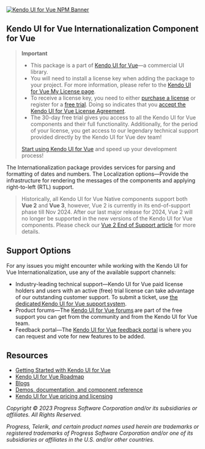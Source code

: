 <a href="https://www.telerik.com/kendo-vue-ui/?utm_medium=referral&utm_source=npm&utm_campaign=kendo-ui-vue-trial-npm-intl&utm_content=banner" target="_blank">
<img src="https://www.telerik.com/kendo-vue-ui/npm-banner.svg" alt="Kendo UI for Vue NPM Banner">
</a>


## Kendo UI for Vue Internationalization Component for Vue

> **Important**
> * This package is а part of [Kendo UI for Vue](https://www.telerik.com/kendo-vue-ui/?utm_medium=referral&utm_source=npm&utm_campaign=kendo-ui-vue-trial-npm-intl)&mdash;a commercial UI library.
> * You will need to install a license key when adding the package to your project. For more information, please refer to the [Kendo UI for Vue My License page](https://www.telerik.com/kendo-vue-ui/my-license/?utm_medium=referral&utm_source=npm&utm_campaign=kendo-ui-vue-trial-npm-intl).
> * To receive a license key, you need to either [purchase a license](https://www.telerik.com/purchase/kendo-ui?utm_medium=referral&utm_source=npm&utm_campaign=kendo-ui-vue-trial-npm-intl) or register for a [free trial](https://www.telerik.com/download-login-v2-kendo-vue-ui?utm_medium=referral&utm_source=npm&utm_campaign=kendo-ui-vue-trial-npm-intl). Doing so indicates that you [accept the Kendo UI for Vue License Agreement](https://www.telerik.com/purchase/license-agreement/kendo-ui?utm_medium=referral&utm_source=npm&utm_campaign=kendo-ui-vue-trial-npm-intl).
> * The 30-day free trial gives you access to all the Kendo UI for Vue components and their full functionality. Additionally, for the period of your license, you get access to our legendary technical support provided directly by the Kendo UI for Vue dev team!
>
> [Start using Kendo UI for Vue](https://www.telerik.com/download-login-v2-kendo-vue-ui?utm_medium=referral&utm_source=npm&utm_campaign=kendo-ui-vue-trial-npm-intl) and speed up your development process!

The Internationalization package provides services for parsing and formatting of dates and numbers. The Localization options—Provide the infrastructure for rendering the messages of the components and applying right-to-left (RTL) support.

> Historically, all Kendo UI for Vue Native components support both **Vue 2** and **Vue 3**, however, Vue 2 is currently in its end-of-support phase till Nov 2024. After our last major release for 2024, Vue 2 will no longer be supported in the new versions of the Kendo UI for Vue components. Please check our [Vue 2 End of Support article](https://www.telerik.com/kendo-vue-ui/components/vue2-deprecation/) for more details.

## Support Options

For any issues you might encounter while working with the Kendo UI for Vue Internationalization, use any of the available support channels:

* Industry-leading technical support&mdash;Kendo UI for Vue paid license holders and users with an active (free) trial license can take advantage of our outstanding customer support. To submit a ticket, use [the dedicated Kendo UI for Vue support system](https://www.telerik.com/account/support-tickets?utm_medium=referral&utm_source=npm&utm_campaign=kendo-ui-vue-trial-npm-all).
* Product forums&mdash;The [Kendo UI for Vue forums](https://www.telerik.com/forums/kendo-ui-vue?utm_medium=referral&utm_source=npm&utm_campaign=kendo-ui-vue-trial-npm-all) are part of the free support you can get from the community and from the Kendo UI for Vue team.
* Feedback portal&mdash;The [Kendo UI for Vue feedback portal](https://feedback.telerik.com/kendo-vue-ui?utm_medium=referral&utm_source=npm&utm_campaign=kendo-ui-vue-trial-npm-all) is where you can request and vote for new features to be added.

## Resources

* [Getting Started with Kendo UI for Vue](https://www.telerik.com/kendo-vue-ui/getting-started/?utm_medium=referral&utm_source=npm&utm_campaign=kendo-ui-vue-trial-npm-intl)
* [Kendo UI for Vue Roadmap](https://www.telerik.com/kendo-vue-ui/roadmap/?utm_medium=referral&utm_source=npm&utm_campaign=kendo-ui-vue-trial-npm-intl)
* [Blogs](https://www.telerik.com/blogs/tag/vue?utm_medium=referral&utm_source=npm&utm_campaign=kendo-ui-vue-trial-npm-intl)
* [Demos, documentation, and component reference](https://www.telerik.com/kendo-vue-ui/components/?utm_medium=referral&utm_source=npm&utm_campaign=kendo-ui-vue-trial-npm-intl)
* [Kendo UI for Vue pricing and licensing](https://www.telerik.com/purchase/kendo-ui?utm_medium=referral&utm_source=npm&utm_campaign=kendo-ui-vue-trial-npm-intl)

*Copyright © 2023 Progress Software Corporation and/or its subsidiaries or affiliates. All Rights Reserved.*

*Progress, Telerik, and certain product names used herein are trademarks or registered trademarks of Progress Software Corporation and/or one of its subsidiaries or affiliates in the U.S. and/or other countries.*
